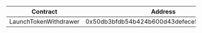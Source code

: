 | Contract              | Address                                    |
| --------------------- | ------------------------------------------ |
| LaunchTokenWithdrawer | 0x50db3bfdb54b424b600d43defece564b33797593 |
